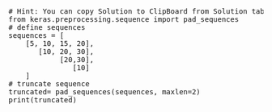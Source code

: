 <pre class="file" data-target="clipboard">
# Hint: You can copy Solution to ClipBoard from Solution tab in Step 7
from keras.preprocessing.sequence import pad_sequences
# define sequences
sequences = [
	[5, 10, 15, 20],
	   [10, 20, 30],
            [20,30],
               [10]
	]
# truncate sequence
truncated= pad_sequences(sequences, maxlen=2)
print(truncated)
</pre>

